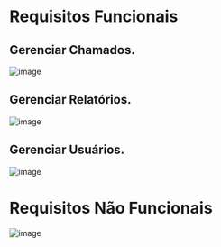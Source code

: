 # Requisitos Funcionais
## Gerenciar Chamados.
![image](https://github.com/user-attachments/assets/d7fa9745-1554-4cac-aa5b-aefab7136f0f)

## Gerenciar Relatórios.
![image](https://github.com/user-attachments/assets/3de59b3d-f4ad-43ed-9dd3-0d04dd9261f8)

## Gerenciar Usuários.
![image](https://github.com/user-attachments/assets/a0278261-767f-4bae-9c78-25e477b5fcea)

# Requisitos Não Funcionais
![image](https://github.com/user-attachments/assets/d60706b5-870a-4d2e-b6fc-76047ed613f7)
